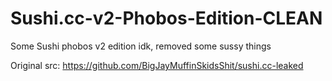 # Sushi.cc-v2-Phobos-Edition-CLEAN
Some Sushi phobos v2 edition idk, removed some sussy things

Original src: https://github.com/BigJayMuffinSkidsShit/sushi.cc-leaked
